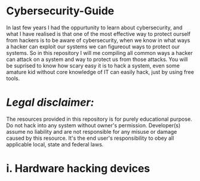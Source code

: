 # Cybersecurity-Guide
In last few years I had the oppurtunity to learn about cybersecurity, and what I have realised is that one of the most effective way to protect ourself from hackers is to be aware of cybersecurity, when we know in what ways a hacker can exploit our systems we can figureout ways to protect our systems. So in this repository I will me compiling all common ways a hacker can attack on a system and way to protect us from those attacks.
You will be suprised to know how scary easy it is to hack a system, even some amature kid without core knowledge of IT can easily hack, just by using free tools.

<h1><i>Legal disclaimer:</i></h1>
The resources provided in this repository is for purely educational purpose. Do not hack into any system without owner's permission. Developer(s) assume no liability and are not responsible for any misuse or damage caused by this resource. It's the end user's responsibility to obey all applicable local, state and federal laws. 

# i. Hardware hacking devices


